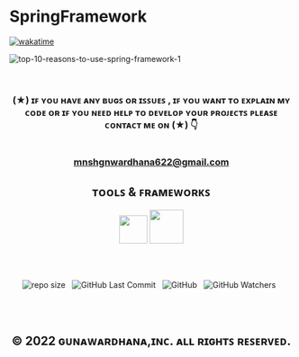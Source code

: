 # SpringFramework

[![wakatime](https://wakatime.com/badge/user/f1a892c7-b94b-4096-90a0-b1a8333be477/project/f040b372-0bac-4964-b0a3-6b2e765e67ae.svg)](https://wakatime.com/badge/user/f1a892c7-b94b-4096-90a0-b1a8333be477/project/f040b372-0bac-4964-b0a3-6b2e765e67ae)

![top-10-reasons-to-use-spring-framework-1](https://user-images.githubusercontent.com/100486080/216781707-934a7e83-9c7e-45ad-95f8-bb4effe771dd.jpg)


<br>

<div align="center">

### (★) ɪꜰ ʏᴏᴜ ʜᴀᴠᴇ ᴀɴʏ ʙᴜɢꜱ ᴏʀ ɪꜱꜱᴜᴇꜱ , ɪꜰ ʏᴏᴜ ᴡᴀɴᴛ ᴛᴏ ᴇxᴘʟᴀɪɴ ᴍʏ ᴄᴏᴅᴇ ᴏʀ ɪꜰ ʏᴏᴜ ɴᴇᴇᴅ ʜᴇʟᴘ ᴛᴏ ᴅᴇᴠᴇʟᴏᴘ ʏᴏᴜʀ ᴘʀᴏᴊᴇᴄᴛꜱ ᴘʟᴇᴀꜱᴇ ᴄᴏɴᴛᴀᴄᴛ ᴍᴇ ᴏɴ (★) 👇<br> <br> <br> mnshgnwardhana622@gmail.com

</div>

<div align="center">

## ᴛᴏᴏʟꜱ & ꜰʀᴀᴍᴇᴡᴏʀᴋꜱ

</div>

<div align="center">

<img src ="https://user-images.githubusercontent.com/100486080/194366650-ba2286fe-6dd7-471e-af09-3878d0d2cb7a.png" width = "50" hight ="100">
<img src="https://user-images.githubusercontent.com/100486080/194372733-ce18f77f-1afc-483a-8218-a4404af6f745.png" width = "60" hight ="110">
</div>

<br><br>

<div align="center">

![repo size](https://img.shields.io/github/repo-size/mGunawardhana/SpringFramework?style=for-the-badge) &nbsp;
![GitHub Last Commit](https://img.shields.io/github/last-commit/mGunawardhana/SpringFramework?style=for-the-badge) &nbsp;
![GitHub](https://img.shields.io/github/license/mGunawardhana/SpringFramework?style=for-the-badge) &nbsp;
![GitHub Watchers](https://img.shields.io/github/watchers/mGunawardhana/SpringFramework?style=for-the-badge) &nbsp;

</div>

<br><br>

<div align="center">

## © 2022 ɢᴜɴᴀᴡᴀʀᴅʜᴀɴᴀ,ɪɴᴄ. ᴀʟʟ ʀɪɢʜᴛꜱ ʀᴇꜱᴇʀᴠᴇᴅ.

</div>

